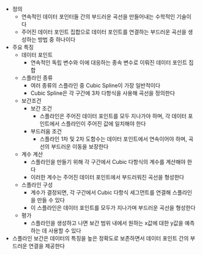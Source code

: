 - 정의
    - 연속적인 데이터 포인터들 간의 부드러운 곡선을 만들어내는 수학적인 기술이다
    - 주어진 데이터 포인트 집합으로 데이터 포인트를 연결하는 부드러운 곡선을 생성하는 방법 중 하나이다
- 주요 특징
    - 데이터 포인트
        - 연속적인 독립 변수와 이에 대응하는 종속 변수로 이뤄진 데이터 포인트 집합
    - 스플라인 종류
        - 여러 종류의 스플라인 중 Cubic Spline이 가장 일반적이다
        - Cubic Spline은 각 구간에 3차 다항식을 사용해 곡선을 정의한다
    - 보간조건
        - 보간 조건
            - 스플라인은 주어진 데이터 포인트를 모두 지나가야 하며, 각 데이터 포인트에서 스플라인이 주어진 값에 일치해야 한다
        - 부드러움 조건
            - 스플라인 1차 및 2차 도함수는 데이터 포인트에서 연속이어야 하며, 곡선의 부드러운 이동을 보장한다
    - 계수 계산
        - 스플라인을 만들기 위해 각 구간에서 Cubic 다항식의 계수를 계산해야 한다
        - 이러한 계수는 주어진 데이터 포인트에서 부드러워진 곡선을 형성한다
    - 스플라인 구성
        - 계수가 결정되면, 각 구간에서 Cubic 다항식 세그먼트를 연결해 스플라인을 만들 수 있다
        - 이 스플라인은 데이터 포인트를 모두가 지나가며 부드러운 곡선을 형성한다
    - 평가
        - 스플라인을 생성하고 나면 보간 범위 내에서 원하는 x값에 대한 y값을 예측하는 데 사용할 수 있다
- 스플라인 보간은 데이터의 특징을 높은 정확도로 보존하면서 데이터 포인트 간의 부드러운 연결을 제공한다